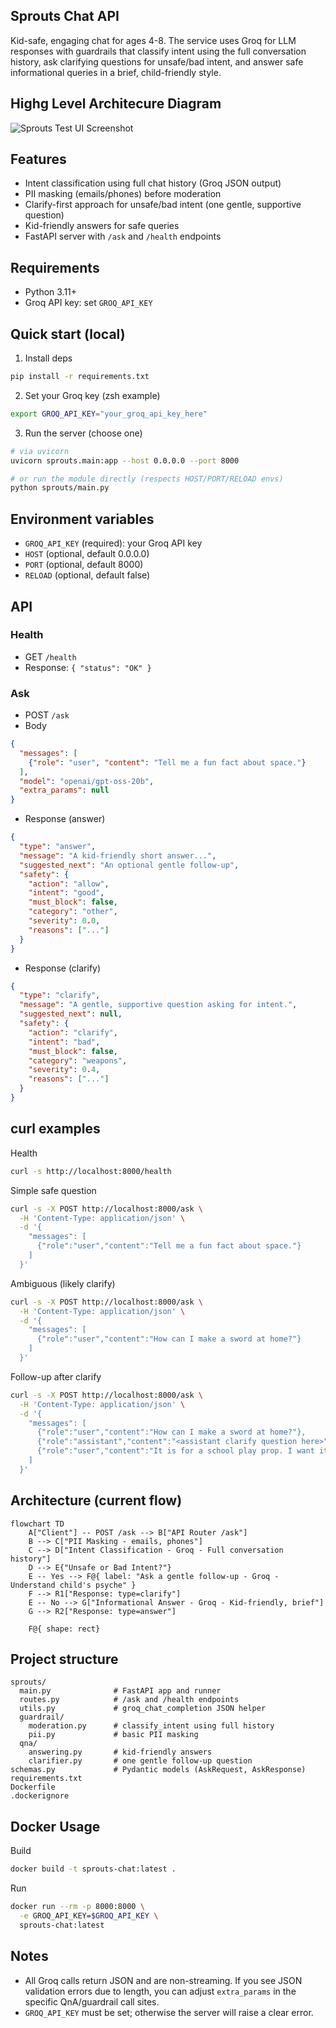 ## Sprouts Chat API

Kid-safe, engaging chat for ages 4-8. The service uses Groq for LLM responses with guardrails that classify intent using the full conversation history, ask clarifying questions for unsafe/bad intent, and answer safe informational queries in a brief, child-friendly style.

## Highg Level Architecure Diagram
![Sprouts Test UI Screenshot](image.png)

## Features
- Intent classification using full chat history (Groq JSON output)
- PII masking (emails/phones) before moderation
- Clarify-first approach for unsafe/bad intent (one gentle, supportive question)
- Kid-friendly answers for safe queries
- FastAPI server with `/ask` and `/health` endpoints

## Requirements
- Python 3.11+
- Groq API key: set `GROQ_API_KEY`

## Quick start (local)
1) Install deps
```bash
pip install -r requirements.txt
```

2) Set your Groq key (zsh example)
```bash
export GROQ_API_KEY="your_groq_api_key_here"
```

3) Run the server (choose one)
```bash
# via uvicorn
uvicorn sprouts.main:app --host 0.0.0.0 --port 8000

# or run the module directly (respects HOST/PORT/RELOAD envs)
python sprouts/main.py
```

## Environment variables
- `GROQ_API_KEY` (required): your Groq API key
- `HOST` (optional, default 0.0.0.0)
- `PORT` (optional, default 8000)
- `RELOAD` (optional, default false)

## API
### Health
- GET `/health`
- Response: `{ "status": "OK" }`

### Ask
- POST `/ask`
- Body
```json
{
  "messages": [
    {"role": "user", "content": "Tell me a fun fact about space."}
  ],
  "model": "openai/gpt-oss-20b",
  "extra_params": null
}
```

- Response (answer)
```json
{
  "type": "answer",
  "message": "A kid-friendly short answer...",
  "suggested_next": "An optional gentle follow-up",
  "safety": {
    "action": "allow",
    "intent": "good",
    "must_block": false,
    "category": "other",
    "severity": 0.0,
    "reasons": ["..."]
  }
}
```

- Response (clarify)
```json
{
  "type": "clarify",
  "message": "A gentle, supportive question asking for intent.",
  "suggested_next": null,
  "safety": {
    "action": "clarify",
    "intent": "bad",
    "must_block": false,
    "category": "weapons",
    "severity": 0.4,
    "reasons": ["..."]
  }
}
```

## curl examples
Health
```bash
curl -s http://localhost:8000/health
```

Simple safe question
```bash
curl -s -X POST http://localhost:8000/ask \
  -H 'Content-Type: application/json' \
  -d '{
    "messages": [
      {"role":"user","content":"Tell me a fun fact about space."}
    ]
  }'
```

Ambiguous (likely clarify)
```bash
curl -s -X POST http://localhost:8000/ask \
  -H 'Content-Type: application/json' \
  -d '{
    "messages": [
      {"role":"user","content":"How can I make a sword at home?"}
    ]
  }'
```

Follow-up after clarify
```bash
curl -s -X POST http://localhost:8000/ask \
  -H 'Content-Type: application/json' \
  -d '{
    "messages": [
      {"role":"user","content":"How can I make a sword at home?"},
      {"role":"assistant","content":"<assistant clarify question here>"},
      {"role":"user","content":"It is for a school play prop. I want it safe."}
    ]
  }'
```

## Architecture (current flow)
```mermaid
flowchart TD
    A["Client"] -- POST /ask --> B["API Router /ask"]
    B --> C["PII Masking - emails, phones"]
    C --> D["Intent Classification - Groq - Full conversation history"]
    D --> E{"Unsafe or Bad Intent?"}
    E -- Yes --> F@{ label: "Ask a gentle follow-up - Groq - Understand child's psyche" }
    F --> R1["Response: type=clarify"]
    E -- No --> G["Informational Answer - Groq - Kid-friendly, brief"]
    G --> R2["Response: type=answer"]

    F@{ shape: rect}
```

## Project structure
```text
sprouts/
  main.py              # FastAPI app and runner
  routes.py            # /ask and /health endpoints
  utils.py             # groq_chat_completion JSON helper
  guardrail/
    moderation.py      # classify_intent using full history
    pii.py             # basic PII masking
  qna/
    answering.py       # kid-friendly answers
    clarifier.py       # one gentle follow-up question
schemas.py             # Pydantic models (AskRequest, AskResponse)
requirements.txt
Dockerfile
.dockerignore
```

## Docker Usage
Build
```bash
docker build -t sprouts-chat:latest .
```

Run
```bash
docker run --rm -p 8000:8000 \
  -e GROQ_API_KEY=$GROQ_API_KEY \
  sprouts-chat:latest
```

## Notes
- All Groq calls return JSON and are non-streaming. If you see JSON validation errors due to length, you can adjust `extra_params` in the specific QnA/guardrail call sites.
- `GROQ_API_KEY` must be set; otherwise the server will raise a clear error.


